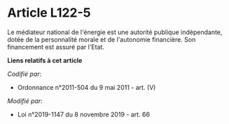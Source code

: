 # Article L122-5

Le médiateur national de l'énergie est une autorité publique indépendante, dotée de la personnalité morale et de l'autonomie
financière. Son financement est assuré par l'Etat.

**Liens relatifs à cet article**

_Codifié par_:

  - Ordonnance n°2011-504 du 9 mai 2011 - art. (V)

_Modifié par_:

  - Loi n°2019-1147 du 8 novembre 2019 - art. 66
